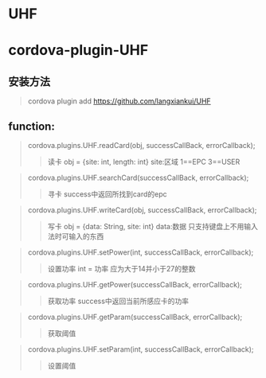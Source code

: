 # UHF
# cordova-plugin-UHF

## 安装方法
> cordova plugin add https://github.com/langxiankui/UHF

## function:
> cordova.plugins.UHF.readCard(obj, successCallBack, errorCallback);    
>> 读卡  obj = {site: int, length: int}    site:区域 1==EPC 3==USER

> cordova.plugins.UHF.searchCard(successCallBack, errorCallback);      
>> 寻卡  success中返回所找到card的epc
 
> cordova.plugins.UHF.writeCard(obj, successCallBack, errorCallback);   
>> 写卡  obj = {data: String, site: int}   data:数据 只支持键盘上不用输入法时可输入的东西
 
> cordova.plugins.UHF.setPower(int, successCallBack, errorCallback);    
>> 设置功率 int = 功率 应为大于14并小于27的整数
 
> cordova.plugins.UHF.getPower(successCallBack, errorCallback);         
>> 获取功率 success中返回当前所感应卡的功率
 
> cordova.plugins.UHF.getParam(successCallBack, errorCallback);        
>> 获取阈值

> cordova.plugins.UHF.setParam(int, successCallBack, errorCallback);   
>> 设置阈值
